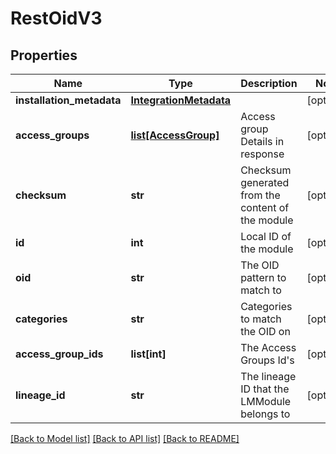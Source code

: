 # RestOidV3

## Properties
Name | Type | Description | Notes
------------ | ------------- | ------------- | -------------
**installation_metadata** | [**IntegrationMetadata**](IntegrationMetadata.md) |  | [optional] 
**access_groups** | [**list[AccessGroup]**](AccessGroup.md) | Access group Details in response | [optional] 
**checksum** | **str** | Checksum generated from the content of the module | [optional] 
**id** | **int** | Local ID of the module | [optional] 
**oid** | **str** | The OID pattern to match to | [optional] 
**categories** | **str** | Categories to match the OID on | [optional] 
**access_group_ids** | **list[int]** | The Access Groups Id&#x27;s | [optional] 
**lineage_id** | **str** | The lineage ID that the LMModule belongs to | [optional] 

[[Back to Model list]](../README.md#documentation-for-models) [[Back to API list]](../README.md#documentation-for-api-endpoints) [[Back to README]](../README.md)

